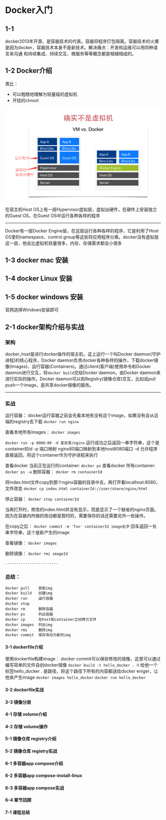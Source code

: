 # Docker入门

## 1-1

docker2013年开源，是容器技术的代表。容器将程序打包隔离。容器技术的火爆是因为docker，容器技术本身不是新技术。解决痛点：开发和运维可以用同种语言来沟通
和持续集成、持续交互、微服务等等概念都是相辅相成的。

## 1-2 Docker介绍

类比：

* 可以粗糙地理解为轻量级的虚拟机
* 开挂的chroot

![docker不是虚拟机](VMvsDocker.png)

在宿主机Host OS上有一层Hypervisor虚拟层，虚拟出硬件，在硬件上安装独立的Guest OS，在Guest OS中运行各种各样的程序

-------
Docker有一层Docker Engine层，在这层运行各种各样的程序，它是利用了Host OS里的namespace、control group等这些将应用程序分离。docker没有虚拟层这一层，他会比虚拟机轻量很多，内存、存储需求都会小很多

## 1-3 docker mac 安装

## 1-4 docker Linux 安装

## 1-5 docker windows 安装

官网选择Windows安装即可

## 2-1 docker架构介绍与实战

### 架构

docker_host是进行docker操作的宿主机，这上运行一个叫Docker daemon(守护进程)的核心程序，Docker daemon负责docker各种各样的操作，下载docker镜像(Images)、运行容器(Containers)。通过client(客户端)使用命令和Docker daemon进行交互，将`docker build`交给Docker daemon，由Docker daemon来进行实际的操作。Docker daemon可以和Registry(镜像仓库)交互，比如说pull push一个image，是共享docker镜像的服务。

-------

### 实战

运行容器：
docker运行容器之前会先看本地有没有这个image，如果没有会从远端的registry去下载
`docker run nginx`

查看本地所有images：
`docker images`

`docker run -p 8080:80 -d 某目录/nginx`
运行成功之后返回一串字符串，这个是container的id
-p 端口映射 nginx80端口映射到本地host8080端口
-d 允许程序直接返回，将这个container作为守护进程来执行

查看docker 当前正在运行的container:
`docker ps`
查看docker 所有container:
`docker ps -a`
删除容器：
`docker rm containerId`

将index.html文件copy到那个nginx容器的目录中去，再打开看localhost:8080，文件改变
`docker cp index.html containerId://user/share/nginx/html`

停止容器：
`docker stop containerId`

当再打开时，修改的index.html并没有显示，而是显示了一个缺省的nginx页面。因为在容器内所做的改动都是暂时的，需要保存的话还需要另外一些操作。

在copy之后：
`docker commit -m 'fun' containerId image名字` 回车返回一长串字符串，这个是新产生的image

查看镜像：
`docker images`

删除镜像：
`docker rmi imageId`

    ------------------------

### 总结：

```bash
docker pull    获取img
docker build   创建img
docker run     运行容器
docker stop  
docker rm      删除容器
docker ps      列出容器
docker cp      在host和container之间拷贝文件
docker images  列出img
docker rmi     删除img
docker commit  保存改动为新的img
```

#### 3-1 dockerfile介绍

使用dockerfile构建image：
docker commit可以保存修改的镜像，这里可以通过编写简单的文件自创docker镜像
`docker build -t hello_docker .`
-t 给他一个标签hello_docker . 是路径，将这个路径下所有的内容都送给docker eniger，让他来产生image
`docker images hello_docker`
`docker run hello_docker`

#### 3-2 dockerfile实战

#### 3-3 镜像分层

#### 4-1 存储 volume介绍

#### 4-2 存储 volume操作

#### 5-1 镜像仓库 registry介绍

#### 5-2 镜像仓库 registry实战

#### 6-1 多容器app compose介绍

#### 6-2 多容器app compose-install-linux

#### 6-3 多容器app compose实战

#### 6-4 章节回顾

#### 7-1 课程总结